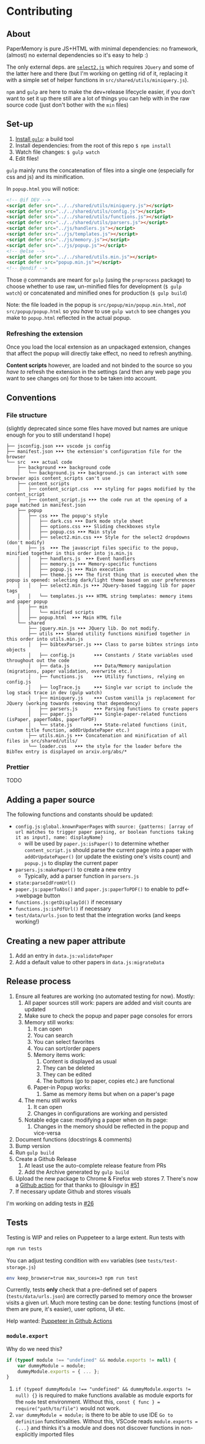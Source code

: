 # Contributing

## About

PaperMemory is pure JS+HTML with minimal dependencies: no framework, (almost) no external dependencies so it's easy to help :)

The only external deps. are [`select2.js`](https://select2.org/) which requires `JQuery` and some of the latter here and there (but I'm working on getting rid of it, replacing it with a simple set of helper functions in `src/shared/utils/miniquery.js`).

`npm` and `gulp` are here to make the dev+release lifecycle easier, if you don't want to set it up there still are a lot of things you can help with in the raw source code (just don't bother with the `min` files)

## Set-up

1. [Install `gulp`](https://gulpjs.com/): a build tool
2. Install dependencies: from the root of this repo `$ npm install`
3. Watch file changes: `$ gulp watch`
4. Edit files!

`gulp` mainly runs the concatenation of files into a single one (especially for css and js) and its minification.

In `popup.html` you will notice:

```html
<!-- @if DEV -->
<script defer src="../../shared/utils/miniquery.js"></script>
<script defer src="../../shared/utils/config.js"></script>
<script defer src="../../shared/utils/functions.js"></script>
<script defer src="../../shared/utils/parsers.js"></script>
<script defer src="../js/handlers.js"></script>
<script defer src="../js/templates.js"></script>
<script defer src="../js/memory.js"></script>
<script defer src="../js/popup.js"></script>
<!-- @else -->
<script defer src="../../shared/utils.min.js"></script>
<script defer src="popup.min.js"></script>
<!-- @endif -->
```

Those `@` commands are meant for `gulp` (using the `preprocess` package) to choose whether to use raw, un-minified files for development (`$ gulp watch`) or concatenated and minified ones for production (`$ gulp build`)

Note: the file loaded in the popup is `src/popup/min/popup.min.html`, *not* `src/popup/popup.html` so you *have* to use `gulp watch` to see changes you make to `popup.html` reflected in the actual popup.

### Refreshing the extension

Once you load the local extension as an unpackaged extension, changes that affect the popup will directly take effect, no need to refresh anything.

**Content scripts** however, are loaded and not binded to the source so you _have to_ refresh the extension in the settings (and then any web page you want to see changes on) for those to be taken into account.


## Conventions

### File structure

(slightly deprecated since some files have moved but names are unique enough for you to still understand I hope)

```tree
├── jsconfig.json ➤➤➤ vscode js config
├── manifest.json ➤➤➤ the extension's configuration file for the browser
└── src  ➤➤➤ actual code
    ├── background ➤➤➤ background code
    │   └── background.js ➤➤➤ background.js can interact with some browser apis content_scripts can't use
    ├── content_scripts
    │   ├── content_script.css  ➤➤➤ styling for pages modified by the content_script
    │   ├── content_script.js ➤➤➤ the code run at the opening of a page matched in manifest.json
    ├── popup
    │   ├── css ➤➤➤ The popup's style
    │   │   ├── dark.css ➤➤➤ Dark mode style sheet
    │   │   ├── options.css ➤➤➤ Sliding checkboxes style
    │   │   ├── popup.css ➤➤➤ Main style
    │   │   ├── select2.min.css ➤➤➤ Style for the select2 dropdowns (don't modify)
    │   ├── js  ➤➤➤ The javascript files specific to the popup, minified together in this order into js.min.js
    │   │   ├── handlers.js  ➤➤➤ Event handlers
    │   │   ├── memory.js ➤➤➤ Memory-specific functions
    │   │   ├── popup.js ➤➤➤ Main execution
    │   │   ├── theme.js ➤➤➤ The first thing that is executed when the popup is opened: selecting dark/light theme based on user preferences
    │   │   ├── select2.min.js ➤➤➤ JQuery-based tagging lib for paper tags
    │   │   └── templates.js ➤➤➤ HTML string templates: memory items and paper popup
    │   ├── min
    │   │   └── minified scripts
    │   ├── popup.html  ➤➤➤ Main HTML file
    └── shared
        ├── jquery.min.js ➤➤➤ JQuery lib. Do not modify.
        ├── utils ➤➤➤ Shared utility functions minified together in this order into utils.min.js
        │   ├── bibtexParser.js ➤➤➤ Class to parse bibtex strings into objects
        │   ├── config.js       ➤➤➤ Constants / State variables used throughout out the code
        │   ├── data.js         ➤➤➤ Data/Memory manipulation (migrations, paper validation, overwrite etc.)
        │   ├── functions.js    ➤➤➤ Utility functions, relying on config.js
        │   ├── logTrace.js     ➤➤➤ Single var script to include the log stack trace in dev (gulp watch)
        │   ├── miniquery.js    ➤➤➤ Custom vanilla js replacement for JQuery (working towards removing that dependency)
        │   ├── parsers.js      ➤➤➤ Parsing functions to create papers
        │   ├── paper.js        ➤➤➤ Single-paper-related functions (isPaper, paperToAbs, paperToPDF)
        │   └── state.js        ➤➤➤ State-related functions (init, custom title function, addOrUpdatePaper etc.)
        ├── utils.min.js ➤➤➤ Concatenation and minification of all files in src/shared/utils/
        └── loader.css   ➤➤➤ the style for the loader before the BibTex entry is displayed on arxiv.org/abs/*
```

### Prettier

TODO

## Adding a paper source

The following functions and constants should be updated:

* `config.js:global.knownPaperPages` with `source: {patterns: [array of url matches to trigger paper parsing, or boolean functions taking it as input], name: displayName}`
  * will be used by `paper.js:isPaper()` to determine whether `content_script.js` should parse the current page into a paper with `addOrUpdatePaper()` (or update the existing one's visits count) and `popup.js` to display the current paper
* `parsers.js:makePaper()` to create a new entry
  * Typically, add a parser function in `parsers.js`
* `state:parseIdFromUrl()`
* `paper.js:paperToAbs()` and `paper.js:paperToPDF()` to enable to pdf<->webpage button
* `functions.js:getDisplayId()` if necessary
* `functions.js:isPdfUrl()` if necessary
* `test/data/urls.json` to test that the integration works (and keeps working!)


## Creating a new paper attribute

1. Add an entry in `data.js:validatePaper`
2. Add a default value to other papers in `data.js:migrateData`

## Release process

1. Ensure all features are working (no automated testing for now). Mostly:
    1. All paper sources still work: papers are added and visit counts are updated
    2. Make sure to check the popup and paper page consoles for errors
    3. Memory still works:
        1. It can open
        2. You can search
        3. You can select favorites
        4. You can sort/order papers
        5. Memory items work:
            1. Content is displayed as usual
            2. They can be deleted
            3. They can be edited
            4. The buttons (go to paper, copies etc.) are functional
        6. Paper-in Popup works:
            1. Same as memory items but when on a paper's page
    4. The menu still works
        1. It can open
        2. Changes in configurations are working and persisted
    5. Notable edge case: modifying a paper when on its page:
        1. Changes in the memory should be reflected in the popup and vice-versa
2. Document functions (docstrings & comments)
3. Bump version
4. Run `gulp build`
5. Create a Github Release
    1. At least use the auto-complete release feature from PRs
    2. Add the Archive generated by `gulp build`
6. Upload the new package to Chrome & Firefox web stores
    7. There's now a [Github action](https://github.com/vict0rsch/PaperMemory/actions/workflows/submit.yml) for that thanks to @louisgv in [#51](https://github.com/vict0rsch/PaperMemory/pull/51)
8. If necessary update Github and stores visuals

I'm working on adding tests in [#26](https://github.com/vict0rsch/PaperMemory/pull/26)


## Tests

Testing is WIP and relies on Puppeteer to a large extent.
Run tests with

```bash
npm run tests
```

You can adjust testing condition with `env` variables (see `tests/test-storage.js`)

```bash
env keep_browser=true max_sources=3 npm run test
```

Currently, tests **only** check that a pre-defined set of papers (`tests/data/urls.json`) are correctly parsed to memory once the browser visits a given url. Much more testing can be done: testing functions (most of them are pure, it's easier), user options, UI etc.

Help wanted: [Puppeteer in Github Actions](https://stackoverflow.com/questions/62228154/puppeteer-fails-to-initiate-in-github-actions)

### `module.export`

Why do we need this?

```javascript
if (typeof module !== "undefined" && module.exports != null) {
    var dummyModule = module;
    dummyModule.exports = { ... };
}
```

1. `if (typeof dummyModule !== "undefined" && dummyModule.exports != null) {}` is required to make functions available as module exports for the `node` test environment. Without this, `const { func } = require("path/to/file")` would not work.
2. `var dummyModule = module;` is there to be able to use IDE `Go to definition` functionalities. Without this, VSCode reads `module.exports = {...}` and thinks it's a module and does not discover functions in non-explicitly imported files

